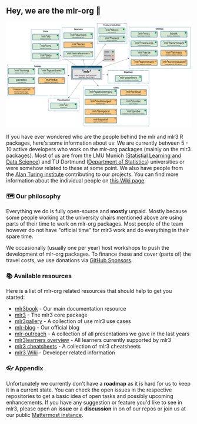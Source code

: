 ## Hey, we are the mlr-org 👋

![mlr3verse - overview of mlr3 packages](https://raw.githubusercontent.com/mlr-org/mlr3/main/man/figures/mlr3verse.svg?sanitize=true)

If you have ever wondered who are the people behind the mlr and mlr3 R packages, here's some information about us:
We are currently between 5 - 10 active developers who work on the mlr-org packages (mainly on the mlr3 packages).
Most of us are from the LMU Munich ([Statistial Learning and Data Science](https://www.slds.stat.uni-muenchen.de/people/bischl/)) and TU Dortmund ([Department of Statistics](https://www.statistik.tu-dortmund.de/lang.html)) universities or were somehow related to these at some point.
We also have people from the [Alan Turing institute](https://www.turing.ac.uk/) contributing to our projects.
You can find more information about the individual people on [this Wiki page](https://github.com/mlr-org/mlr3/wiki/Developer-Team).

### 🗺️ Our philosophy

Everything we do is fully open-source and **mostly** unpaid.
Mostly because some people working at the university chairs mentioned above are using parts of their time to work on mlr-org packages.
Most people of the team however do not have "official time" for mlr3 work and do everything in their spare time.

We occasionally (usually one per year) host workshops to push the development of mlr-org packages.
To finance these and cover (parts of) the travel costs, we use donations via [GitHub Sponsors](https://github.com/sponsors/mlr-org).

### 📚️ Available resources

Here is a list of mlr-org related resources that should help to get you started:

- [mlr3book](https://github.com/mlr-org/mlr3book) - Our main documentation resource
- [mlr3](https://mlr3.mlr-org.com/) - The mlr3 core package
- [mlr3gallery](https://mlr3gallery.mlr-org.com/) - A collection of use mlr3 use cases
- [mlr-blog](https://mlr-org.com/) - Our official blog
- [mlr-outreach](https://github.com/mlr-org/mlr-outreach) - A collection of all presentations we gave in the last years
- [mlr3learners overview](https://mlr3extralearners.mlr-org.com/articles/learners/list_learners.html) - All learners currently supported by mlr3
- [mlr3 cheatsheets](https://github.com/mlr-org/mlr3cheatsheets) - A collection of mlr3 cheatsheets
- [mlr3 Wiki](https://github.com/mlr-org/mlr3/wiki) - Developer related information

### 👓 Appendix

Unfortunately we currently don't have a **roadmap** as it is hard for us to keep it in a current state.
You can check the open issues in the respective repositories to get a basic idea of open tasks and possibly upcoming enhancements.
If you have any suggestion or feature you'd like to see in mlr3, please open an **issue** or a **discussion** in on of our repos or join us at our public [Mattermost instance](https://lmmisld-lmu-stats-slds.srv.mwn.de/mlr_invite/).
